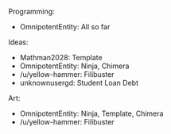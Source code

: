 Programming:
 - OmnipotentEntity: All so far

Ideas:
 - Mathman2028: Template
 - OmnipotentEntity: Ninja, Chimera
 - /u/yellow-hammer: Filibuster
 - unknownusergd: Student Loan Debt

Art:
 - OmnipotentEntity: Ninja, Template, Chimera
 - /u/yellow-hammer: Filibuster
